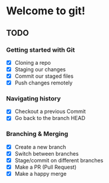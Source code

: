 # Welcome to git!

## TODO

### Getting started with Git

- [x] Cloning a repo
- [x] Staging our changes
- [x] Commit our staged files
- [x] Push changes remotely

### Navigating history

- [x] Checkout a previous Commit
- [x] Go back to the branch HEAD

### Branching & Merging

- [x] Create a new branch
- [x] Switch between branches
- [x] Stage/commit on different branches
- [x] Make a PR (Pull Request)
- [x] Make a happy merge

